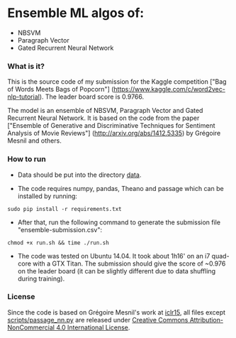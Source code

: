# Ensemble ML algos of:

* NBSVM
* Paragraph Vector
* Gated Recurrent Neural Network

### What is it? ###
This is the source code of my submission for the Kaggle competition ["Bag of Words Meets Bags of Popcorn"]
(https://www.kaggle.com/c/word2vec-nlp-tutorial). The leader board score is 0.9766.

The model is an ensemble of NBSVM, Paragraph Vector and Gated Recurrent Neural Network. It is based on the code 
from the paper ["Ensemble of Generative and Discriminative Techniques for Sentiment Analysis of Movie Reviews"]
(http://arxiv.org/abs/1412.5335) by Grégoire Mesnil and others.

### How to run ###
* Data should be put into the directory [data](https://github.com/vinhkhuc/kaggle-sentiment-popcorn/tree/master/data).

* The code requires numpy, pandas, Theano and passage which can be installed by running: 
```
sudo pip install -r requirements.txt
```

* After that, run the following command to generate the submission file "ensemble-submission.csv":
```
chmod +x run.sh && time ./run.sh
```

* The code was tested on Ubuntu 14.04. It took about 1h16' on an i7 quad-core with a GTX Titan. The submission should give 
the score of ~0.976 on the leader board (it can be slightly different due to data shuffling during training).

### License ###
Since the code is based on Grégoire Mesnil's work at [iclr15](https://github.com/mesnilgr/iclr15), all files except 
[scripts/passage_nn.py](https://github.com/vinhkhuc/kaggle-sentiment-popcorn/blob/master/scripts/passage_nn.py)
are released under [Creative Commons Attribution-NonCommercial 4.0 International License](http://creativecommons.org/licenses/by-nc/4.0/).
